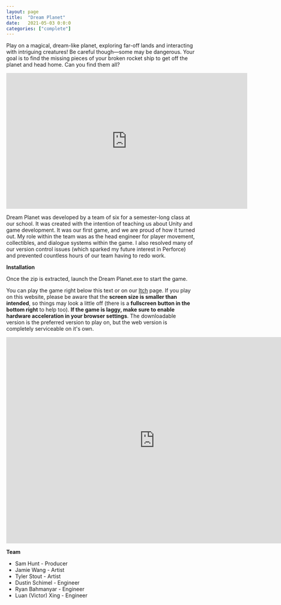 ```yaml
---
layout: page
title:  "Dream Planet"
date:   2021-05-03 0:0:0
categories: ["complete"]
---
```

Play on a magical, dream-like planet, exploring far-off lands and interacting with intriguing creatures! Be careful though—some may be dangerous. Your goal is to find the missing pieces of your broken rocket ship to get off the planet and head home. Can you find them all?

<center><iframe width="642" height="362" src="https://www.youtube-nocookie.com/embed/RTaO13VMaoA?si=kheLmEUKG1p8wni_" title="YouTube video player" frameborder="0" allow="accelerometer; autoplay; clipboard-write; encrypted-media; gyroscope; picture-in-picture; web-share" referrerpolicy="strict-origin-when-cross-origin" allowfullscreen></iframe></center>

Dream Planet was developed by a team of six for a semester-long class at our school. It was created with the intention of teaching us about Unity and game development. It was our first game, and we are proud of how it turned out. My role within the team was as the head engineer for player movement, collectibles, and dialogue systems within the game. I also resolved many of our version control issues (which sparked my future interest in Perforce) and prevented countless hours of our team having to redo work.

**Installation** 

Once the zip is extracted, launch the Dream Planet.exe to start the game.

You can play the game right below this text or on our [Itch][dreamplanet-itch] page. If you play on this website, please be aware that the <b>screen size is smaller than intended</b>, so things may look a little off (there is a <b>fullscreen button in the bottom right</b> to help too). <b>If the game is laggy, make sure to enable hardware acceleration in your browser settings</b>. The downloadable version is the preferred version to play on, but the web version is completely serviceable on it's own.

<center><iframe frameborder="0" src="https://itch.io/embed-upload/11022733?color=c2dcfe" allowfullscreen="" width="790" height="550"><a href="https://hunt7721.itch.io/dream-planet">Play Dream Planet on itch.io</a></iframe></center>

**Team** 
- Sam Hunt - Producer
- Jamie Wang - Artist
- Tyler Stout - Artist
- Dustin Schimel - Engineer
- Ryan Bahmanyar - Engineer
- Luan (Victor) Xing - Engineer

[dreamplanet-git]: https://github.com/DustinSchimel/Dream_Planet
[dreamplanet-itch]: https://hunt7721.itch.io/dream-planet